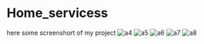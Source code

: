 # Home_servicess
here some screenshort of my project 
![a4](https://github.com/user-attachments/assets/8a4ce2a1-f1cb-47b4-b68d-0bb67966c395) ![a5](https://github.com/user-attachments/assets/1304517d-1254-4fb8-a06e-b0426ced075f) 
 ![a6](https://github.com/user-attachments/assets/a2e1eada-8056-443f-aac9-c6cdb8c36355) ![a7](https://github.com/user-attachments/assets/a9e3982b-1442-4135-880d-d4703394635e)
![a8](https://github.com/user-attachments/assets/0a670bfb-5ca2-41e9-ac2c-8498351b204a)



